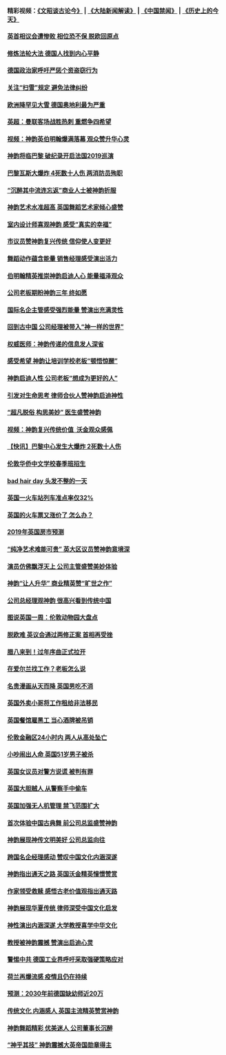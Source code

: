 #### 精彩视频：[《文昭谈古论今》](https://github.com/gfw-breaker/wenzhao/blob/master/README.md?t=01160930) | [《大陆新闻解读》](https://github.com/gfw-breaker/ntdtv-comedy/blob/master/README.md?t=01160930) | [《中国禁闻》](https://github.com/gfw-breaker/ntdtv-news/blob/master/README.md?t=01160930) | [《历史上的今天》](https://github.com/gfw-breaker/today-in-history/blob/master/README.md?t=01160930) 

#### [英首相议会遭惨败 相位恐不保 脱欧回原点](../pages/nsc974/n10977981.md?t=01160930) 

#### [修炼法轮大法 德国人找到内心平静](../pages/nsc974/n10977570.md?t=01160930) 

#### [德国政治家呼吁严惩个资盗窃行为](../pages/nsc974/n10977528.md?t=01160930) 

#### [关注“扫雪”规定 避免法律纠纷](../pages/nsc974/n10977179.md?t=01160930) 

#### [欧洲降罕见大雪 德国奥地利最为严重](../pages/nsc974/n10977064.md?t=01160930) 

#### [英超：曼联客场战胜热刺 重燃争四希望](../pages/nsc974/n10976750.md?t=01160930) 

#### [视频：神韵英伯明翰爆满落幕 观众赞升华心灵](../pages/nsc974/n10975642.md?t=01160930) 

#### [神韵将临巴黎 破纪录开启法国2019巡演](../pages/nsc974/n10975354.md?t=01160930) 

#### [巴黎瓦斯大爆炸 4死数十人伤 两消防员殉职](../pages/nsc974/n10973956.md?t=01160930) 

#### [“沉醉其中流连忘返”商业人士被神韵折服](../pages/nsc974/n10973730.md?t=01160930) 

#### [神韵艺术水准超高 英国舞蹈艺术家倾心盛赞](../pages/nsc974/n10973515.md?t=01160930) 

#### [室内设计师喜观神韵 感受“真实的幸福”](../pages/nsc974/n10973397.md?t=01160930) 

#### [市议员赞神韵复兴传统 信仰使人变更好](../pages/nsc974/n10973340.md?t=01160930) 

#### [舞蹈动作蕴含能量 销售经理感受演出活力](../pages/nsc974/n10973210.md?t=01160930) 

#### [伯明翰精英推崇神韵启迪人心 能量福泽观众](../pages/nsc974/n10971911.md?t=01160930) 

#### [公司老板期盼神韵三年 终如愿](../pages/nsc974/n10971777.md?t=01160930) 

#### [国际名企主管感受强烈能量 赞演出充满灵性](../pages/nsc974/n10971724.md?t=01160930) 

#### [回到古中国 公司经理被带入“神一样的世界”](../pages/nsc974/n10971705.md?t=01160930) 

#### [权威医师：神韵传递的信息发人深省](../pages/nsc974/n10971688.md?t=01160930) 

#### [感受希望 神韵让培训学校老板“顿悟惊醒”](../pages/nsc974/n10971444.md?t=01160930) 

#### [神韵启迪人性 公司老板“想成为更好的人”](../pages/nsc974/n10971424.md?t=01160930) 

#### [引发对生命思考 律师合伙人赞神韵启迪神性](../pages/nsc974/n10971151.md?t=01160930) 

#### [“超凡脱俗 构思美妙” 医生盛赞神韵](../pages/nsc974/n10971122.md?t=01160930) 

#### [视频：神韵复兴传统价值  沃金观众感佩](../pages/nsc974/n10970961.md?t=01160930) 

#### [【快讯】巴黎中心发生大爆炸 2死数十人伤](../pages/nsc974/n10970675.md?t=01160930) 

#### [伦敦华侨中文学校春季班招生](../pages/nsc974/n10970785.md?t=01160930) 

#### [bad hair day 头发不整的一天](../pages/nsc974/n10970780.md?t=01160930) 

#### [英国一火车站列车准点率仅32%](../pages/nsc974/n10970775.md?t=01160930) 

#### [英国的火车票又涨价了 怎么办？](../pages/nsc974/n10970766.md?t=01160930) 

#### [2019年英国房市预测](../pages/nsc974/n10970729.md?t=01160930) 

#### [“纯净艺术难能可贵” 英大区议员赞神韵意境深](../pages/nsc974/n10970162.md?t=01160930) 

#### [演员仿佛飘浮天上 公司主管盛赞美妙体验](../pages/nsc974/n10969882.md?t=01160930) 

#### [神韵“让人升华” 商业精英赞“旷世之作”](../pages/nsc974/n10969860.md?t=01160930) 

#### [公司总经理观神韵 很高兴看到传统中国](../pages/nsc974/n10969730.md?t=01160930) 

#### [图说英国一周：伦敦动物园大盘点](../pages/nsc974/n10969365.md?t=01160930) 

#### [脱欧难 英议会通过两修正案 首相再受挫](../pages/nsc974/n10968468.md?t=01160930) 

#### [腊八来到！过年序曲正式拉开](../pages/nsc974/n10968649.md?t=01160930) 

#### [在爱尔兰找工作？老板怎么说](../pages/nsc974/n10968555.md?t=01160930) 

#### [名贵漫画从天而降 英国男吃不消](../pages/nsc974/n10968559.md?t=01160930) 

#### [英国外卖小哥将工作租给非法移民](../pages/nsc974/n10968548.md?t=01160930) 

#### [英国餐馆雇黑工 当心酒牌被吊销](../pages/nsc974/n10968537.md?t=01160930) 

#### [伦敦金融区24小时内 两人从高处坠亡](../pages/nsc974/n10968533.md?t=01160930) 

#### [小吵闹出人命 英国51岁男子被杀](../pages/nsc974/n10968526.md?t=01160930) 

#### [英国女议员对警方说谎 被判有罪](../pages/nsc974/n10968517.md?t=01160930) 

#### [英国大胆贼人 从警察手中偷车](../pages/nsc974/n10968489.md?t=01160930) 

#### [英国加强无人机管理 禁飞范围扩大](../pages/nsc974/n10968473.md?t=01160930) 

#### [首次体验中国古典舞 前公司总监盛赞神韵](../pages/nsc974/n10967619.md?t=01160930) 

#### [神韵展现神传文明美好 公司总监向往](../pages/nsc974/n10967402.md?t=01160930) 

#### [跨国名企经理感动 赞叹中国文化内涵深遂](../pages/nsc974/n10967396.md?t=01160930) 

#### [神韵指出通天之路 英国沃金精英憧憬赞赏](../pages/nsc974/n10967254.md?t=01160930) 

#### [作家领受救赎 感悟古老价值观指出通天路](../pages/nsc974/n10967056.md?t=01160930) 

#### [神韵展现华夏传统 律师深受中国文化启发](../pages/nsc974/n10966824.md?t=01160930) 

#### [神性演出内涵深遂 大学教授喜学中华文化](../pages/nsc974/n10966804.md?t=01160930) 

#### [教授被神韵震撼 赞演出启迪心灵](../pages/nsc974/n10966792.md?t=01160930) 

#### [警惕中共 德国工业界呼吁采取强硬策略应对](../pages/nsc974/n10966701.md?t=01160930) 

#### [荷兰再爆流感 疫情且仍在持续](../pages/nsc974/n10965996.md?t=01160930) 

#### [预测：2030年前德国缺幼师近20万](../pages/nsc974/n10965934.md?t=01160930) 

#### [传统文化 内涵感人 英国主流精英赞赏神韵](../pages/nsc974/n10965374.md?t=01160930) 

#### [神韵舞蹈精彩 优美迷人 公司董事长沉醉](../pages/nsc974/n10965237.md?t=01160930) 

#### [“神乎其技” 神韵震撼大英帝国勋章得主](../pages/nsc974/n10964718.md?t=01160930) 


